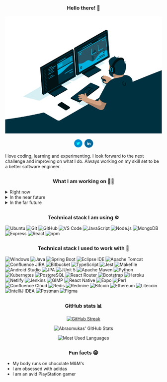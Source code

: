 # <h3 align="center">Hello there! :wave:</h3>

<div align="center">
  <a href="https://linkedin.com/in/abraomukas/"><img src="images/hero.gif" alt="Abraomukas in a nutshell"></a>

<a href="https://twitter.com/abraomukas"><img height="30" src="images/icons/twitter.png"></a>
<a href="https://www.linkedin.com/in/abraomukas/"><img height="30" src="images/icons/linkedin.png"></a>

</div>

I love coding, learning and experimenting. I look forward to the next challenge and improving on what I do. Always working on my skill set to be a better software engineer.

## <h3 align="center">What I am working on :man_technologist:</h3>

<details>
  <summary>Right now</summary>

- Building a Twitter clone

- Going through freeCodeCamp's certifications (<a href="https://www.freecodecamp.org/learn">click here</a>)
  - Back End Development and APIs :white_check_mark:
  - JavaScript Algorithms and Data Structures
  - Front End Development Libraries
  - Information Security
  - Data Visualization
  - Responsive Web Design
  - Coding Interview Prep

</details>

<details>
  <summary>In the near future</summary>

- Building a full stack solution to help gamers decide what to play next - <a  href="#">What2Play</a>

- Building a full stack solution to help the gaming trophy hunting community - <a  href="#">PSTrophiesHub</a>

</details>

<details>
  <summary>In the far future</summary>

- Finishing Codility challenges (<a href="https://app.codility.com/programmers/challenges/">click here</a>)
- Improving an existing solution to manage Toastmasters Clubs - <a href="#">easierSpeak</a>

</details>

## <h3 align="center">Technical stack I am using :gear:</h3>

![Ubuntu](https://img.shields.io/badge/-Ubuntu-informational?style=flat-square&logo=Ubuntu&logoColor=white&color=darkblue) ![Git](https://img.shields.io/badge/-Git-informational?style=flat-square&logo=git&logoColor=white&color=darkblue) ![GitHub](https://img.shields.io/badge/-GitHub-informational?style=flat-square&logo=github&logoColor=white&color=darkblue) ![VS Code](https://img.shields.io/badge/-VS_Code-informational?style=flat-square&logo=microsoft&logoColor=white&color=darkblue) ![JavaScript](https://img.shields.io/badge/-JavaScript-informational?style=flat-square&logo=javascript&logoColor=white&color=darkblue) ![Node.js](https://img.shields.io/badge/-Node.js-informational?style=flat-square&logo=node.js&logoColor=white&color=darkblue) ![MongoDB](https://img.shields.io/badge/-MongoDB-informational?style=flat-square&logo=mongodb&logoColor=white&color=darkblue) ![Express](https://img.shields.io/badge/-Express-informational?style=flat-square&logo=express&logoColor=white&color=darkblue) ![React](https://img.shields.io/badge/-React-informational?style=flat-square&logo=react&logoColor=white&color=darkblue) ![npm](https://img.shields.io/badge/-npm-informational?style=flat-square&logo=npm&logoColor=white&color=darkblue)

## <h3 align="center">Technical stack I used to work with :thinking:</h3>

![Windows](https://img.shields.io/badge/-Windows_10-informational?style=flat-square&logo=windows&logoColor=white&color=darkblue) ![Java](https://img.shields.io/badge/-Java_8-informational?style=flat-square&logo=openjdk&logoColor=white&color=darkblue) ![Spring Boot](https://img.shields.io/badge/-Spring_Boot-informational?style=flat-square&logo=springboot&logoColor=white&color=darkblue) ![Eclipse IDE](https://img.shields.io/badge/-eclipse-informational?style=flat-square&logo=eclipse&logoColor=white&color=darkblue) ![Apache Tomcat](https://img.shields.io/badge/-Apache_Tomcat-informational?style=flat-square&logo=apache-tomcat&logoColor=white&color=darkblue) ![Confluence JIRA](https://img.shields.io/badge/-Confluence_JIRA-informational?style=flat-square&logo=jira&logoColor=white&color=darkblue) ![Bitbucket](https://img.shields.io/badge/-Bitbucket-informational?style=flat-square&logo=bitbucket&logoColor=white&color=darkblue) ![TypeScript](https://img.shields.io/badge/-TypeScript-informational?style=flat-square&logo=typescript&logoColor=white&color=darkblue) ![Jest](https://img.shields.io/badge/-Jest-informational?style=flat-square&logo=jest&logoColor=white&color=darkblue) ![Makefile](https://img.shields.io/badge/-Makefile-informational?style=flat-square&logo=<<>>&logoColor=white&color=darkblue) ![Android Studio](https://img.shields.io/badge/-Android_Studio-informational?style=flat-square&logo=android-studio&logoColor=white&color=darkblue) ![JPA](https://img.shields.io/badge/-JPA-informational?style=flat-square&logo=<<>>&logoColor=white&color=darkblue) ![JUnit 5](https://img.shields.io/badge/-JUnit_5-informational?style=flat-square&logo=junit5&logoColor=white&color=darkblue) ![Apache Maven](https://img.shields.io/badge/-Apache_Maven-informational?style=flat-square&logo=apache-maven&logoColor=white&color=darkblue) ![Python](https://img.shields.io/badge/-Python-informational?style=flat-square&logo=python&logoColor=white&color=darkblue) ![Kubernetes](https://img.shields.io/badge/-Kubernetes-informational?style=flat-square&logo=kubernetes&logoColor=white&color=darkblue) ![PostgreSQL](https://img.shields.io/badge/-PostgreSQL-informational?style=flat-square&logo=postgresql&logoColor=white&color=darkblue) ![React Router](https://img.shields.io/badge/-React_Router-informational?style=flat-square&logo=react-router&logoColor=white&color=darkblue) ![Bootstrap](https://img.shields.io/badge/-Bootstrap-informational?style=flat-square&logo=bootstrap&logoColor=white&color=darkblue) ![Heroku](https://img.shields.io/badge/-Heroku-informational?style=flat-square&logo=heroku&logoColor=white&color=darkblue) ![Netlify](https://img.shields.io/badge/-Netlify-informational?style=flat-square&logo=netlify&logoColor=white&color=darkblue) ![Jenkins](https://img.shields.io/badge/-Jenkins-informational?style=flat-square&logo=jenkins&logoColor=white&color=darkblue) ![GIMP](https://img.shields.io/badge/-GIMP-informational?style=flat-square&logo=gimp&logoColor=white&color=darkblue) ![React Native](https://img.shields.io/badge/-React_Native-informational?style=flat-square&logo=react&logoColor=white&color=darkblue) ![Expo](https://img.shields.io/badge/-Expo-informational?style=flat-square&logo=expo&logoColor=white&color=darkblue) ![Perl](https://img.shields.io/badge/-Perl-informational?style=flat-square&logo=perl&logoColor=white&color=darkblue) ![Confluence Cloud](https://img.shields.io/badge/-Confluence_Cloud-informational?style=flat-square&logo=confluence&logoColor=white&color=darkblue) ![Redis](https://img.shields.io/badge/-Redis-informational?style=flat-square&logo=redis&logoColor=white&color=darkblue) ![Redmine](https://img.shields.io/badge/-Redmine-informational?style=flat-square&logo=redmine&logoColor=white&color=darkblue) ![Bitcoin](https://img.shields.io/badge/-Bitcoin-informational?style=flat-square&logo=bitcoin&logoColor=white&color=darkblue) ![Ethereum](https://img.shields.io/badge/-Ethereum-informational?style=flat-square&logo=ethereum&logoColor=white&color=darkblue) ![Litecoin](https://img.shields.io/badge/-Litecoin-informational?style=flat-square&logo=litecoin&logoColor=white&color=darkblue) ![IntelliJ IDEA](https://img.shields.io/badge/-IntelliJ_IDEA-informational?style=flat-square&logo=intellij-idea&logoColor=white&color=darkblue) ![Postman](https://img.shields.io/badge/-Postman-informational?style=flat-square&logo=postman&logoColor=white&color=darkblue) ![Figma](https://img.shields.io/badge/-Figma-informational?style=flat-square&logo=figma&logoColor=white&color=darkblue)

## <h3 align="center">GitHub stats :bar_chart:</h3>

<div align="center">

[![GitHub Streak](https://streak-stats.demolab.com?user=abraomukas&theme=gotham&hide_border=false)](https://git.io/streak-stats)

![Abraomukas' GitHub Stats](https://github-readme-stats.vercel.app/api?username=abraomukas&theme=gotham&show_icons=true)

![Most Used Languages](https://github-readme-stats.vercel.app/api/top-langs/?username=abraomukas&theme=gotham&show_icons=true)

</div>

## <h3 align="center">Fun facts :grin:</h3>

- My body runs on chocolate M&M's
- I am obsessed with adidas
- I am an avid PlayStation gamer
